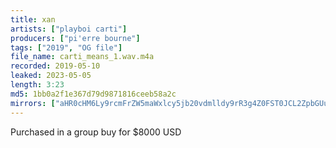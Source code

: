 ```yaml
---
title: xan
artists: ["playboi carti"]
producers: ["pi'erre bourne"]
tags: ["2019", "OG file"]
file_name: carti_means_1.wav.m4a
recorded: 2019-05-10
leaked: 2023-05-05
length: 3:23
md5: 1bb0a2f1e367d79d9871816ceeb58a2c
mirrors: ["aHR0cHM6Ly9rcmFrZW5maWxlcy5jb20vdmlldy9rR3g4Z0FST0JCL2ZpbGUuaHRtbA==", "aHR0cHM6Ly9kYnJlZS5vcmcvdi85NjQ1NTQ="]
---
```

Purchased in a group buy for $8000 USD
